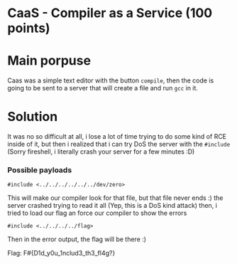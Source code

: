 # CaaS - Compiler as a Service (100 points)


# Main porpuse

Caas was a simple text editor with the button ```compile```, then the code is going to be sent to a server that will create a file and run ```gcc``` in it.


# Solution

It was no so difficult at all, i lose a lot of time trying to do some kind of RCE inside of it, but then i realized that i can try DoS the server with the ```#include``` (Sorry fireshell, i literally crash your server for a few minutes :D)


### Possible payloads

```#include <../../../../../../dev/zero>```

This will make our compiler look for that file, but that file never ends :) the server crashed trying to read it all (Yep, this is a DoS kind attack) then, i tried to load our flag an force our compiler to show the errors


```#include <../../../../flag>```

Then in the error output, the flag will be there :)

Flag: F#{D1d_y0u_1nclud3_th3_fl4g?}